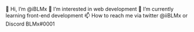 👋 Hi, I’m @iBLMx
👀 I’m interested in web development
🌱 I’m currently learning front-end development 
📫 How to reach me via twitter @iiBLMx or Discord BLMx#0001
